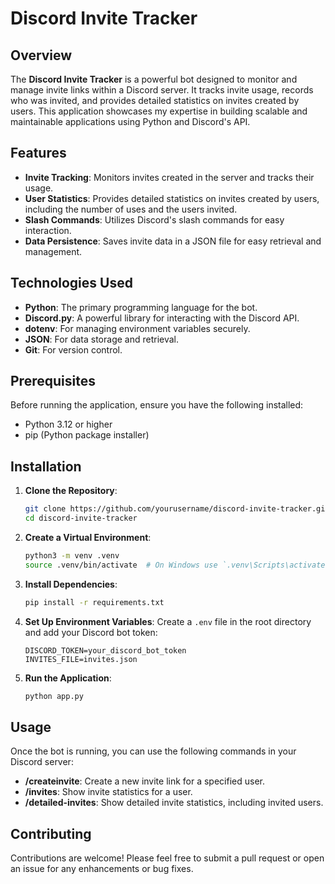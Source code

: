 # Discord Invite Tracker

## Overview

The **Discord Invite Tracker** is a powerful bot designed to monitor and manage invite links within a Discord server. It tracks invite usage, records who was invited, and provides detailed statistics on invites created by users. This application showcases my expertise in building scalable and maintainable applications using Python and Discord's API.

## Features

- **Invite Tracking**: Monitors invites created in the server and tracks their usage.
- **User Statistics**: Provides detailed statistics on invites created by users, including the number of uses and the users invited.
- **Slash Commands**: Utilizes Discord's slash commands for easy interaction.
- **Data Persistence**: Saves invite data in a JSON file for easy retrieval and management.

## Technologies Used

- **Python**: The primary programming language for the bot.
- **Discord.py**: A powerful library for interacting with the Discord API.
- **dotenv**: For managing environment variables securely.
- **JSON**: For data storage and retrieval.
- **Git**: For version control.

## Prerequisites

Before running the application, ensure you have the following installed:

- Python 3.12 or higher
- pip (Python package installer)

## Installation

1. **Clone the Repository**:
   ```bash
   git clone https://github.com/yourusername/discord-invite-tracker.git
   cd discord-invite-tracker
   ```

2. **Create a Virtual Environment**:
   ```bash
   python3 -m venv .venv
   source .venv/bin/activate  # On Windows use `.venv\Scripts\activate`
   ```

3. **Install Dependencies**:
   ```bash
   pip install -r requirements.txt
   ```

4. **Set Up Environment Variables**:
   Create a `.env` file in the root directory and add your Discord bot token:
   ```plaintext
   DISCORD_TOKEN=your_discord_bot_token
   INVITES_FILE=invites.json
   ```

5. **Run the Application**:
   ```bash
   python app.py
   ```

## Usage

Once the bot is running, you can use the following commands in your Discord server:

- **/createinvite**: Create a new invite link for a specified user.
- **/invites**: Show invite statistics for a user.
- **/detailed-invites**: Show detailed invite statistics, including invited users.

## Contributing

Contributions are welcome! Please feel free to submit a pull request or open an issue for any enhancements or bug fixes.
